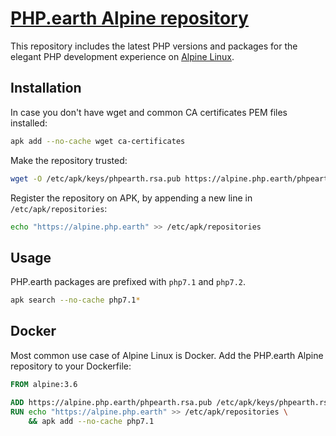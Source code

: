# [PHP.earth Alpine repository](https://php.earth/alpine)

This repository includes the latest PHP versions and packages for the elegant PHP
development experience on [Alpine Linux](https://alpinelinux.org/).

## Installation

In case you don't have wget and common CA certificates PEM files installed:

```bash
apk add --no-cache wget ca-certificates
```

Make the repository trusted:

```bash
wget -O /etc/apk/keys/phpearth.rsa.pub https://alpine.php.earth/phpearth.rsa.pub
```

Register the repository on APK, by appending a new line in `/etc/apk/repositories`:

```bash
echo "https://alpine.php.earth" >> /etc/apk/repositories
```

## Usage

PHP.earth packages are prefixed with `php7.1` and `php7.2`.

```bash
apk search --no-cache php7.1*
```

## Docker

Most common use case of Alpine Linux is Docker. Add the PHP.earth Alpine repository
to your Dockerfile:

```Dockerfile
FROM alpine:3.6

ADD https://alpine.php.earth/phpearth.rsa.pub /etc/apk/keys/phpearth.rsa.pub
RUN echo "https://alpine.php.earth" >> /etc/apk/repositories \
    && apk add --no-cache php7.1
```
